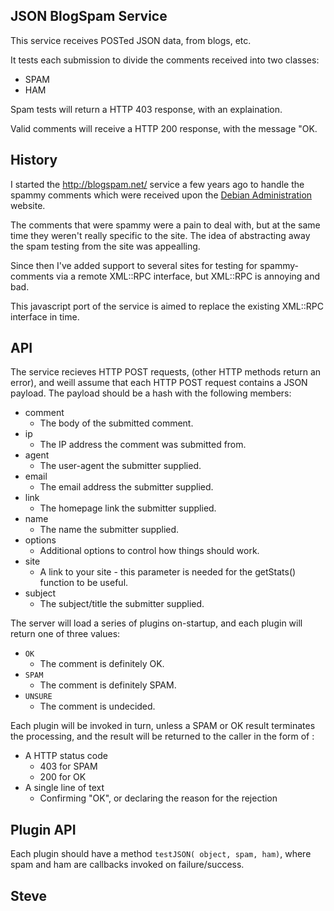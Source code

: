 
JSON BlogSpam Service
---------------------

This service receives POSTed JSON data, from blogs, etc.

It tests each submission to divide the comments received into two classes:

* SPAM
* HAM

Spam tests will return a HTTP 403 response, with an explaination.

Valid comments will receive a HTTP 200 response, with the message "OK.



History
-------

I started the http://blogspam.net/ service a few years ago to handle the spammy
comments which were received upon the [Debian Administration](http://www.debian-administration.org/) website.

The comments that were spammy were a pain to deal with, but at the same time they
weren't really specific to the site.  The idea of abstracting away the spam
testing from the site was appealling.

Since then I've added support to several sites for testing for spammy-comments
via a remote XML::RPC interface, but XML::RPC is annoying and bad.

This javascript port of the service is aimed to replace the existing XML::RPC
interface in time.


API
---

The service recieves HTTP POST requests, (other HTTP methods return an error), and
weill assume that each HTTP POST request contains a JSON payload.   The payload
should be a hash with the following members:

* comment
   * The body of the submitted comment.
* ip
   * The IP address the comment was submitted from.
* agent
   * The user-agent the submitter supplied.
* email
   * The email address the submitter supplied.
* link
   * The homepage link the submitter supplied.
* name
   * The name the submitter supplied.
* options
   * Additional options to control how things should work.
* site
   * A link to your site - this parameter is needed for the getStats() function to be useful.
* subject
   * The subject/title the submitter supplied.


The server will load a series of plugins on-startup, and each plugin will
return one of three values:

* `OK`
   * The comment is definitely OK.
* `SPAM`
   * The comment is definitely SPAM.
* `UNSURE`
   * The comment is undecided.

Each plugin will be invoked in turn, unless a SPAM or OK result terminates the processing, and the result will be returned to the caller in the form of :

* A HTTP status code
   * 403 for SPAM
   * 200 for OK
* A single line of text
   * Confirming "OK", or declaring the reason for the rejection



Plugin API
----------

Each plugin should have a method `testJSON( object, spam, ham)`, where spam and ham are callbacks invoked on failure/success.


Steve
--
